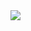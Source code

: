 <img src="https://github.com/ldijkman/Hey_Electra/blob/main/ESP32/Screenshot_20211129-045524_BonjourBrowser.jpg">
